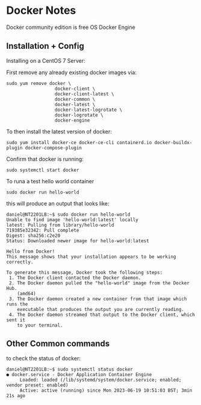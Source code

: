 # Docker Notes

Docker community edition is free OS Docker Engine 

## Installation + Config

Installing on a CentOS 7 Server: 

First remove any already existing docker images via: 

```
sudo yum remove docker \
                  docker-client \
                  docker-client-latest \
                  docker-common \
                  docker-latest \
                  docker-latest-logrotate \
                  docker-logrotate \
                  docker-engine
```
To then install the latest version of docker: 

```
sudo yum install docker-ce docker-ce-cli containerd.io docker-buildx-plugin docker-compose-plugin
```

Confirm that docker is running: 

```
sudo systemctl start docker
```
To runa a test hello world container

```
sudo docker run hello-world
```
this will produce an output that looks like: 

``` 
daniel@NT2201LB:~$ sudo docker run hello-world
Unable to find image 'hello-world:latest' locally
latest: Pulling from library/hello-world
719385e32342: Pull complete
Digest: sha256:c2e20
Status: Downloaded newer image for hello-world:latest

Hello from Docker!
This message shows that your installation appears to be working correctly.

To generate this message, Docker took the following steps:
 1. The Docker client contacted the Docker daemon.
 2. The Docker daemon pulled the "hello-world" image from the Docker Hub.
    (amd64)
 3. The Docker daemon created a new container from that image which runs the
    executable that produces the output you are currently reading.
 4. The Docker daemon streamed that output to the Docker client, which sent it
    to your terminal.
```
## Other Common commands 

to check the status of docker: 

```
daniel@NT2201LB:~$ sudo systemctl status docker
● docker.service - Docker Application Container Engine
     Loaded: loaded (/lib/systemd/system/docker.service; enabled; vendor preset: enabled)
     Active: active (running) since Mon 2023-06-19 10:51:03 BST; 3min 21s ago
```
